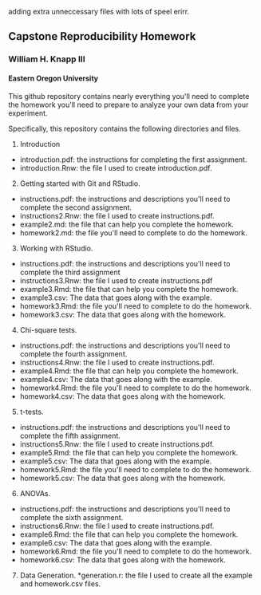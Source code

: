 adding extra unneccessary files with lots of speel erirr.
## Capstone Reproducibility Homework

### William H. Knapp III

#### Eastern Oregon University

This github repository contains nearly everything you'll need to complete the
homework you'll need to prepare to analyze your own data from your experiment.

Specifically, this repository contains the following directories and files.

1. Introduction
  * introduction.pdf: the instructions for completing the first assignment.
  * introduction.Rnw: the file I used to create introduction.pdf.
2. Getting started with Git and RStudio.
  * instructions.pdf: the instructions and descriptions you'll need to complete
  the second assignment.
  * instructions2.Rnw: the file I used to create instructions.pdf.
  * example2.md: the file that can help you complete the homework.
  * homework2.md: the file you'll need to complete to do the homework.
3. Working with RStudio.
  * instructions.pdf: the instructions and descriptions you'll need to complete
  the third assignment
  * instructions3.Rnw: the file I used to create instructions.pdf
  * example3.Rmd: the file that can help you complete the homework.
  * example3.csv: The data that goes along with the example.
  * homework3.Rmd: the file you'll need to complete to do the homework.
  * homework3.csv: The data that goes along with the homework.
4. Chi-square tests.
  * instructions.pdf: the instructions and descriptions you'll need to complete
  the fourth assignment.
  * instructions4.Rnw: the file I used to create instructions.pdf.
  * example4.Rmd: the file that can help you complete the homework.
  * example4.csv: The data that goes along with the example.
  * homework4.Rmd: the file you'll need to complete to do the homework.
  * homework4.csv: The data that goes along with the homework.
5. t-tests.
  * instructions.pdf: the instructions and descriptions you'll need to complete
  the fifth assignment.
  * instructions5.Rnw: the file I used to create instructions.pdf.
  * example5.Rmd: the file that can help you complete the homework.
  * example5.csv: The data that goes along with the example.
  * homework5.Rmd: the file you'll need to complete to do the homework.
  * homework5.csv: The data that goes along with the homework.
6. ANOVAs.
  * instructions.pdf: the instructions and descriptions you'll need to complete
  the sixth assignment.
  * instructions6.Rnw: the file I used to create instructions.pdf.
  * example6.Rmd: the file that can help you complete the homework.
  * example6.csv: The data that goes along with the example.
  * homework6.Rmd: the file you'll need to complete to do the homework.
  * homework6.csv: The data that goes along with the homework.
7. Data Generation.
  *generation.r: the file I used to create all the example and homework.csv
  files.
